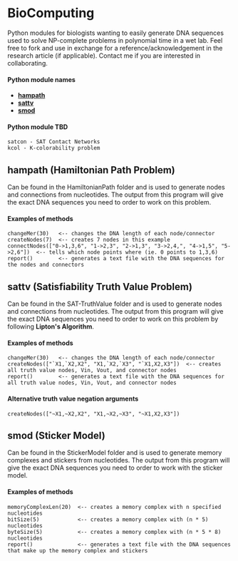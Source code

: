 # BioComputing
Python modules for biologists wanting to easily generate DNA sequences used to solve NP-complete problems in polynomial time in a wet lab. Feel free to fork and use in exchange for a reference/acknowledgement in the research article (if applicable). Contact me if you are interested in collaborating.

#### Python module names
* **[hampath](https://github.com/Abesuden/BioComputing/blob/master/README.md#hampath-hamiltonian-path-problem)**
* **[sattv](https://github.com/Abesuden/BioComputing/blob/master/README.md#sattv-Satisfiability-truth-value-problem)**
* **[smod](https://github.com/Abesuden/BioComputing/blob/master/README.md#smod-Sticker-Model)**

#### Python module TBD
```
satcon - SAT Contact Networks
kcol - K-colorability problem
```

## hampath (Hamiltonian Path Problem)
  Can be found in the HamiltonianPath folder and is used to generate nodes and connections from nucleotides. The output from this program will give the exact DNA sequences you need to order to work on this problem.

#### Examples of methods
```
changeMer(30)   <-- changes the DNA length of each node/connector
createNodes(7)  <-- creates 7 nodes in this example
connectNodes(["0->1,3,6", "1->2,3", "2->1,3", "3->2,4,", "4->1,5", "5->2,6"])  <-- tells which node points where (ie. 0 points to 1,3,6)
report()        <-- generates a text file with the DNA sequences for the nodes and connectors
```

## sattv (Satisfiability Truth Value Problem)
  Can be found in the SAT-TruthValue folder and is used to generate nodes and connections from nucleotides. The output from this program will give the exact DNA sequences you need to order to work on this problem by following **Lipton's Algorithm**.

#### Examples of methods
```
changeMer(30)   <-- changes the DNA length of each node/connector
createNodes(["`X1,`X2,X2", "X1,`X2,`X3", "`X1,X2,X3"])  <-- creates all truth value nodes, Vin, Vout, and connector nodes
report()        <-- generates a text file with the DNA sequences for all truth value nodes, Vin, Vout, and connector nodes
```

#### Alternative truth value negation arguments
```
createNodes(["~X1,~X2,X2", "X1,~X2,~X3", "~X1,X2,X3"])
```

## smod (Sticker Model)
  Can be found in the StickerModel folder and is used to generate memory complexes and stickers from nucleotides. The output from this program will give the exact DNA sequences you need to order to work with the sticker model.

#### Examples of methods
```
memoryComplexLen(20)  <-- creates a memory complex with n specified nucleotides
bitSize(5)            <-- creates a memory complex with (n * 5) nucleotides
byteSize(5)           <-- creates a memory complex with (n * 5 * 8) nucleotides
report()              <-- generates a text file with the DNA sequences that make up the memory complex and stickers
```
